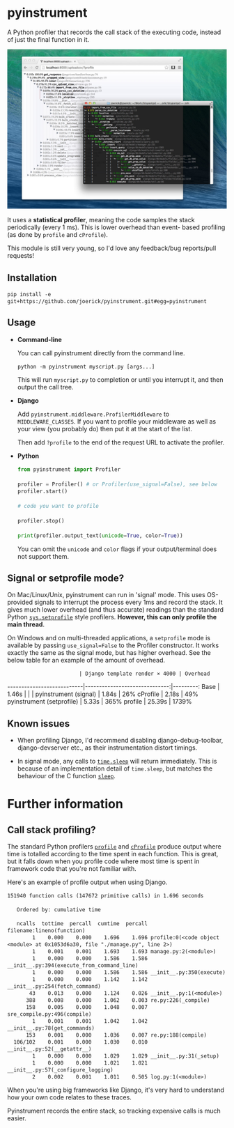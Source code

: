 pyinstrument
============

A Python profiler that records the call stack of the executing code, instead
of just the final function in it.

![Screenshot](screenshot.jpg)

It uses a **statistical profiler**, meaning the code samples the stack
periodically (every 1 ms). This is lower overhead than event-
based profiling (as done by `profile` and `cProfile`).

This module is still very young, so I'd love any feedback/bug reports/pull
requests!

Installation
------------

    pip install -e git+https://github.com/joerick/pyinstrument.git#egg=pyinstrument

Usage
-----

-   **Command-line**

    You can call pyinstrument directly from the command line.

        python -m pyinstrument myscript.py [args...]

    This will run `myscript.py` to completion or until you interrupt it, and 
    then output the call tree.

-   **Django**
    
    Add `pyinstrument.middleware.ProfilerMiddleware` to `MIDDLEWARE_CLASSES`.
    If you want to profile your middleware as well as your view (you probably
    do) then put it at the start of the list.

    Then add `?profile` to the end of the request URL to activate the
    profiler.

-   **Python**

    ```python
    from pyinstrument import Profiler

    profiler = Profiler() # or Profiler(use_signal=False), see below
    profiler.start()

    # code you want to profile

    profiler.stop()

    print(profiler.output_text(unicode=True, color=True))
    ```

    You can omit the `unicode` and `color` flags if your output/terminal does
    not support them.

Signal or setprofile mode?
--------------------------

On Mac/Linux/Unix, pyinstrument can run in 'signal' mode. This uses 
OS-provided signals to interrupt the process every 1ms and record the stack. 
It gives much lower overhead (and thus accurate) readings than the standard
Python [`sys.setprofile`][setprofile] style profilers. **However, this can
only profile the main thread**.

On Windows and on multi-threaded applications, a `setprofile` mode is
available by passing `use_signal=False` to the Profiler constructor. It works
exactly the same as the signal mode, but has higher overhead. See the below
table for an example of the amount of overhead.

[setprofile]: https://docs.python.org/2/library/sys.html#sys.setprofile

                           | Django template render × 4000 | Overhead
---------------------------|------------------------------:|---------:
Base                       |                         1.46s | 
                           |                               |
pyinstrument (signal)      |                         1.84s |      26%
cProfile                   |                         2.18s |      49%
pyinstrument (setprofile)  |                         5.33s |     365%
profile                    |                        25.39s |    1739%


Known issues
------------

-   When profiling Django, I'd recommend disabling django-debug-toolbar,
    django-devserver etc., as their instrumentation distort timings.
    
-   In signal mode, any calls to [`time.sleep`][pysleep] will return
    immediately. This is because of an implementation detail of `time.sleep`,
    but matches the behaviour of the C function [`sleep`][csleep].

[pysleep]: https://docs.python.org/2/library/time.html#time.sleep
[csleep]: http://pubs.opengroup.org/onlinepubs/009695399/functions/sleep.html

Further information
===================

Call stack profiling?
---------------------

The standard Python profilers [`profile`][1] and [`cProfile`][2] produce
output where time is totalled according to the time spent in each function.
This is great, but it falls down when you profile code where most time is
spent in framework code that you're not familiar with.

[1]: http://docs.python.org/2/library/profile.html#module-profile
[2]: http://docs.python.org/2/library/profile.html#module-cProfile

Here's an example of profile output when using Django.

    151940 function calls (147672 primitive calls) in 1.696 seconds

       Ordered by: cumulative time

       ncalls  tottime  percall  cumtime  percall filename:lineno(function)
            1    0.000    0.000    1.696    1.696 profile:0(<code object <module> at 0x1053d6a30, file "./manage.py", line 2>)
            1    0.001    0.001    1.693    1.693 manage.py:2(<module>)
            1    0.000    0.000    1.586    1.586 __init__.py:394(execute_from_command_line)
            1    0.000    0.000    1.586    1.586 __init__.py:350(execute)
            1    0.000    0.000    1.142    1.142 __init__.py:254(fetch_command)
           43    0.013    0.000    1.124    0.026 __init__.py:1(<module>)
          388    0.008    0.000    1.062    0.003 re.py:226(_compile)
          158    0.005    0.000    1.048    0.007 sre_compile.py:496(compile)
            1    0.001    0.001    1.042    1.042 __init__.py:78(get_commands)
          153    0.001    0.000    1.036    0.007 re.py:188(compile)
      106/102    0.001    0.000    1.030    0.010 __init__.py:52(__getattr__)
            1    0.000    0.000    1.029    1.029 __init__.py:31(_setup)
            1    0.000    0.000    1.021    1.021 __init__.py:57(_configure_logging)
            2    0.002    0.001    1.011    0.505 log.py:1(<module>)


When you're using big frameworks like Django, it's very hard to understand how
your own code relates to these traces.

Pyinstrument records the entire stack, so tracking expensive calls is much
easier.
